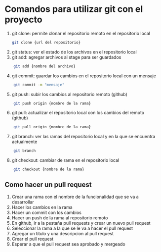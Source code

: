 # Comandos para utilizar git con el proyecto

1. git clone: permite clonar el repositorio remoto en el repositorio local
    ```bash
    git clone {url del repositorio}
    ```
2. git status: ver el estado de los archivos en el repositorio local
3. git add: agregar archivos al stage para ser guardados
```bash
    git add {nombre del archivo}
```
4. git commit: guardar los cambios en el repositorio local con un mensaje
```bash
    git commit -m "mensaje"
```
5. git push: subir los cambios al repositorio remoto (github)
```bash
    git push origin {nombre de la rama}
```
6. git pull: actualizar el repositorio local con los cambios del remoto (github)
```bash
    git pull origin {nombre de la rama}
```
7. git branch: ver las ramas del repositorio local y en la que se encuentra actualmente
```bash
    git branch
```
8. git checkout: cambiar de rama en el repositorio local
```bash
    git checkout {nombre de la rama}
```
## Como hacer un pull request
1. Crear una rama con el nombre de la funcionalidad que se va a desarrollar
2. Hacer los cambios en la rama
3. Hacer un commit con los cambios
4. Hacer un push de la rama al repositorio remoto
5. En github, ir a la pestaña pull requests y crear un nuevo pull request
6. Seleccionar la rama a la que se le va a hacer el pull request
7. Agregar un titulo y una descripcion al pull request
8. Crear el pull request
9. Esperar a que el pull request sea aprobado y mergeado
